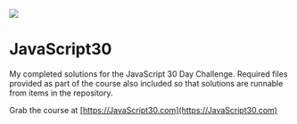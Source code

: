 ![](https://javascript30.com/images/JS3-social-share.png)

# JavaScript30

My completed solutions for the JavaScript 30 Day Challenge. Required files provided as part of the course
also included so that solutions are runnable from items in the repository.

Grab the course at [https://JavaScript30.com](https://JavaScript30.com)

